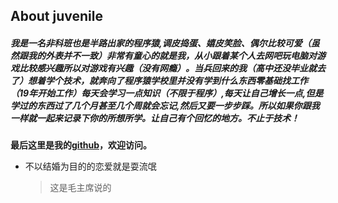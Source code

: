 About juvenile
----------------

[github]:https://github.com/Gradually-stronger

##### 我是一名非科班也是半路出家的程序猿,调皮捣蛋、嬉皮笑脸、偶尔比较可爱（虽然跟我的外表并不一致）非常有童心的就是我，从小跟着某个人去网吧玩电脑对游戏比较感兴趣所以对游戏有兴趣（没有网瘾）。当兵回来的我（高中还没毕业就去了）想着学个技术，就奔向了程序猿学校里并没有学到什么东西零基础找工作（19年开始工作）每天会学习一点知识（不限于程序）,每天让自己增长一点,但是学过的东西过了几个月甚至几个周就会忘记,然后又要一步步踩。所以如果你跟我一样就一起来记录下你的所想所学。让自己有个回忆的地方。不止于技术！


**最后这里是我的[github]，欢迎访问。**

* 不以结婚为目的的恋爱就是耍流氓
    >这是毛主席说的